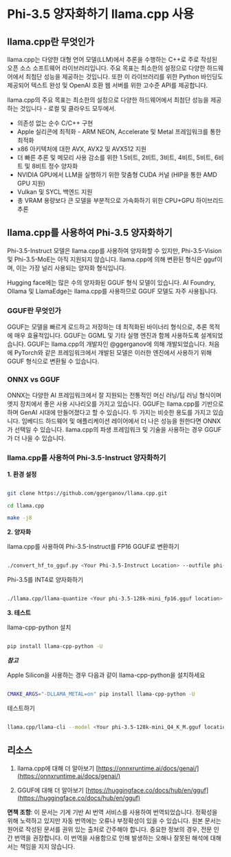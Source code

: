 # **Phi-3.5 양자화하기 llama.cpp 사용**

## **llama.cpp란 무엇인가**

llama.cpp는 다양한 대형 언어 모델(LLM)에서 추론을 수행하는 C++로 주로 작성된 오픈 소스 소프트웨어 라이브러리입니다. 주요 목표는 최소한의 설정으로 다양한 하드웨어에서 최첨단 성능을 제공하는 것입니다. 또한 이 라이브러리를 위한 Python 바인딩도 제공되어 텍스트 완성 및 OpenAI 호환 웹 서버를 위한 고수준 API를 제공합니다.

llama.cpp의 주요 목표는 최소한의 설정으로 다양한 하드웨어에서 최첨단 성능을 제공하는 것입니다 - 로컬 및 클라우드 모두에서.

- 의존성 없는 순수 C/C++ 구현
- Apple 실리콘에 최적화 - ARM NEON, Accelerate 및 Metal 프레임워크를 통한 최적화
- x86 아키텍처에 대한 AVX, AVX2 및 AVX512 지원
- 더 빠른 추론 및 메모리 사용 감소를 위한 1.5비트, 2비트, 3비트, 4비트, 5비트, 6비트 및 8비트 정수 양자화
- NVIDIA GPU에서 LLM을 실행하기 위한 맞춤형 CUDA 커널 (HIP을 통한 AMD GPU 지원)
- Vulkan 및 SYCL 백엔드 지원
- 총 VRAM 용량보다 큰 모델을 부분적으로 가속화하기 위한 CPU+GPU 하이브리드 추론

## **llama.cpp를 사용하여 Phi-3.5 양자화하기**

Phi-3.5-Instruct 모델은 llama.cpp를 사용하여 양자화할 수 있지만, Phi-3.5-Vision 및 Phi-3.5-MoE는 아직 지원되지 않습니다. llama.cpp에 의해 변환된 형식은 gguf이며, 이는 가장 널리 사용되는 양자화 형식입니다.

Hugging face에는 많은 수의 양자화된 GGUF 형식 모델이 있습니다. AI Foundry, Ollama 및 LlamaEdge는 llama.cpp를 사용하므로 GGUF 모델도 자주 사용됩니다.

### **GGUF란 무엇인가**

GGUF는 모델을 빠르게 로드하고 저장하는 데 최적화된 바이너리 형식으로, 추론 목적에 매우 효율적입니다. GGUF는 GGML 및 기타 실행 엔진과 함께 사용하도록 설계되었습니다. GGUF는 llama.cpp의 개발자인 @ggerganov에 의해 개발되었습니다. 처음에 PyTorch와 같은 프레임워크에서 개발된 모델은 이러한 엔진에서 사용하기 위해 GGUF 형식으로 변환될 수 있습니다.

### **ONNX vs GGUF**

ONNX는 다양한 AI 프레임워크에서 잘 지원되는 전통적인 머신 러닝/딥 러닝 형식이며 엣지 장치에서 좋은 사용 시나리오를 가지고 있습니다. GGUF는 llama.cpp를 기반으로 하며 GenAI 시대에 만들어졌다고 할 수 있습니다. 두 가지는 비슷한 용도를 가지고 있습니다. 임베디드 하드웨어 및 애플리케이션 레이어에서 더 나은 성능을 원한다면 ONNX가 선택일 수 있습니다. llama.cpp의 파생 프레임워크 및 기술을 사용하는 경우 GGUF가 더 나을 수 있습니다.

### **llama.cpp를 사용하여 Phi-3.5-Instruct 양자화하기**

**1. 환경 설정**


```bash

git clone https://github.com/ggerganov/llama.cpp.git

cd llama.cpp

make -j8

```


**2. 양자화**

llama.cpp를 사용하여 Phi-3.5-Instruct를 FP16 GGUF로 변환하기


```bash

./convert_hf_to_gguf.py <Your Phi-3.5-Instruct Location> --outfile phi-3.5-128k-mini_fp16.gguf

```

Phi-3.5를 INT4로 양자화하기


```bash

./llama.cpp/llama-quantize <Your phi-3.5-128k-mini_fp16.gguf location> ./gguf/phi-3.5-128k-mini_Q4_K_M.gguf Q4_K_M

```


**3. 테스트**

llama-cpp-python 설치


```bash

pip install llama-cpp-python -U

```

***참고***

Apple Silicon을 사용하는 경우 다음과 같이 llama-cpp-python을 설치하세요


```bash

CMAKE_ARGS="-DLLAMA_METAL=on" pip install llama-cpp-python -U

```

테스트하기


```bash

llama.cpp/llama-cli --model <Your phi-3.5-128k-mini_Q4_K_M.gguf location> --prompt "<|user|>\nCan you introduce .NET<|end|>\n<|assistant|>\n"  --gpu-layers 10

```



## **리소스**

1. llama.cpp에 대해 더 알아보기 [https://onnxruntime.ai/docs/genai/](https://onnxruntime.ai/docs/genai/)

2. GGUF에 대해 더 알아보기 [https://huggingface.co/docs/hub/en/gguf](https://huggingface.co/docs/hub/en/gguf)

**면책 조항**:
이 문서는 기계 기반 AI 번역 서비스를 사용하여 번역되었습니다. 정확성을 위해 노력하고 있지만 자동 번역에는 오류나 부정확성이 있을 수 있습니다. 원본 문서는 원어로 작성된 문서를 권위 있는 출처로 간주해야 합니다. 중요한 정보의 경우, 전문 인간 번역을 권장합니다. 이 번역을 사용함으로 인해 발생하는 오해나 잘못된 해석에 대해서는 책임을 지지 않습니다.